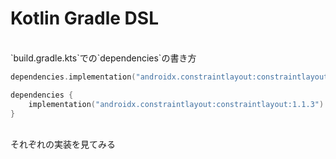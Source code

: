 # Kotlin Gradle DSL
<br />
`build.gradle.kts`での`dependencies`の書き方
  
```Kotlin
dependencies.implementation("androidx.constraintlayout:constraintlayout:1.1.3")

dependencies {
    implementation("androidx.constraintlayout:constraintlayout:1.1.3")
}
```  
<br />  
それぞれの実装を見てみる